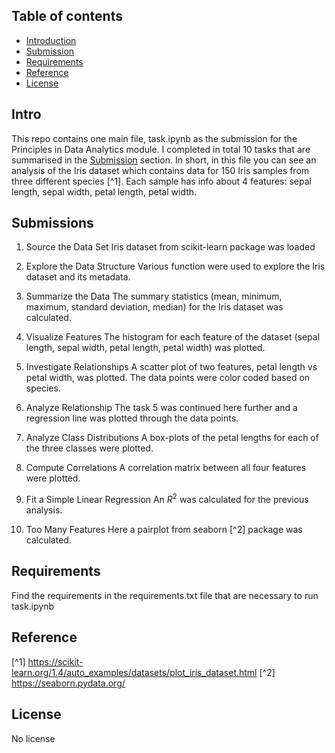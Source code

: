 ## Table of contents
* [Introduction](#Intro)
* [Submission](#Submission)
* [Requirements](#Requirements)
* [Reference](#Reference)
* [License](#License)

## Intro
This repo contains one main file, task.ipynb as the submission for the Principles in Data Analytics module. I completed in total 10 tasks that are summarised in the [Submission](#Submission) section. In short, in this file you can see an analysis of the Iris dataset which contains data for 150 Iris samples from three different species [^1]. Each sample has info about 4 features: sepal length, sepal width, petal length, petal width. 


## Submissions
1. Source the Data Set 
Iris dataset from scikit-learn package was loaded

2. Explore the Data Structure
Various function were used to explore the Iris dataset and its metadata.

3. Summarize the Data
The summary statistics (mean, minimum, maximum, standard deviation, median) for the Iris dataset was calculated.

4. Visualize Features
The histogram for each feature of the dataset (sepal length, sepal width, petal length, petal width) was plotted.

5. Investigate Relationships
A scatter plot of two features, petal length vs petal width, was plotted. The data points were color coded based on species.

6. Analyze Relationship
The task 5 was continued here further and a regression line was plotted through the data points.

7. Analyze Class Distributions
A box-plots of the petal lengths for each of the three classes were plotted.

8. Compute Correlations
A correlation matrix between all four features were plotted.

9. Fit a Simple Linear Regression
An $R^{2}$ was calculated for the previous analysis.

10. Too Many Features
Here a pairplot from seaborn [^2] package was calculated.

## Requirements
Find the requirements in the requirements.txt file that are necessary to run task.ipynb


## Reference
[^1] https://scikit-learn.org/1.4/auto_examples/datasets/plot_iris_dataset.html
[^2] https://seaborn.pydata.org/


## License
No license
